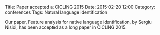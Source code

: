 Title: Paper accepted at CICLING 2015
Date: 2015-02-20 12:00
Category: conferences
Tags: Natural language identification

Our paper, Feature analysis for native language identification, by
Sergiu Nisioi, has been accepted as a long paper in
CICLING 2015.
